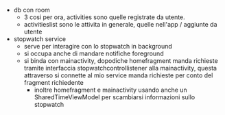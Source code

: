 - db con room
  - 3 cosi per ora, activities sono quelle registrate da utente.
  - activitieslist sono le attivita in generale, quelle nell'app / aggiunte da utente
- stopwatch service
  - serve per interagire con lo stopwatch in background
  - si occupa anche di mandare notifiche foreground
  - si binda con mainactivity, dopodiche homefragment manda richieste tramite interfaccia stopwatchcontrollistener alla mainactivity, questa attraverso si connette al mio service manda richieste per conto del fragment richiedente
    - inoltre homefragment e mainactivity usando anche un SharedTimeViewModel per scambiarsi informazioni sullo stopwatch 
